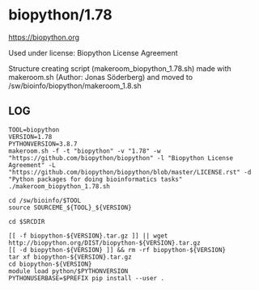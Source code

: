 biopython/1.78
==================

<https://biopython.org>

Used under license:
Biopython License Agreement

Structure creating script (makeroom_biopython_1.78.sh) made with makeroom.sh (Author: Jonas Söderberg) and moved to /sw/bioinfo/biopython/makeroom_1.8.sh

LOG
---

    TOOL=biopython
    VERSION=1.78
    PYTHONVERSION=3.8.7
    makeroom.sh -f -t "biopython" -v "1.78" -w "https://github.com/biopython/biopython" -l "Biopython License Agreement" -L "https://github.com/biopython/biopython/blob/master/LICENSE.rst" -d "Python packages for doing bioinformatics tasks"
    ./makeroom_biopython_1.78.sh

    cd /sw/bioinfo/$TOOL
    source SOURCEME_${TOOL}_${VERSION}

    cd $SRCDIR

    [[ -f biopython-${VERSION}.tar.gz ]] || wget http://biopython.org/DIST/biopython-${VERSION}.tar.gz
    [[ -d biopython-${VERSION} ]] && rm -rf biopython-${VERSION}
    tar xf biopython-${VERSION}.tar.gz
    cd biopython-${VERSION}
    module load python/$PYTHONVERSION
    PYTHONUSERBASE=$PREFIX pip install --user .

